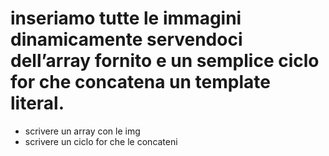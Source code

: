  # inseriamo tutte le immagini dinamicamente servendoci dell’array fornito e un semplice ciclo for che concatena un template literal.

 - scrivere un array con le img 
 - scrivere un ciclo for che le concateni